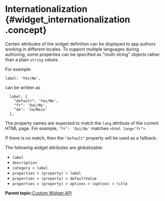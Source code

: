 # Internationalization {#widget_internationalization .concept}

Certain attributes of the widget definition can be displayed to app authors working in different locales. To support multiple languages during authoring, some properties can be specified as "multi-string" objects rather than a plain `string` values.

For example:

``` {#codeblock_bvb_ygn_jyb}
label: 'Yes/No',
```

can be written as

``` {#codeblock_m4g_2ym_jyb}
  label: {
    "default": 'Yes/No',
    "fr": 'Oui/No',
    "de": 'Ja/Nein'
  },
```

The property names are expected to match the `lang` attribute of the current HTML page. For example, `"fr": 'Oui/No'` matches `<html lang="fr">`.

If there is no match, then the `"default"` property will be used as a fallback.

The following widget attributes are globalizable:

-   `label`
-   `description`
-   `category > label`
-   `properties > (property) > label`
-   `properties > (property) > defaultValue`
-   `properties > (property) > options > (option) > title`

**Parent topic:**[Custom Widget API](customwidgetapi_landing.md)

